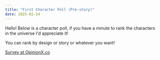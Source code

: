 ```yaml
---
title: "First Character Poll (Pre-story)"
date: 2025-02-14
---
```


Hello! Below is a character poll, if you have a minute to rank the characters in the universe I'd appreciate it!

You can rank by design or story or whatever you want!

<a href="https://app.opinionx.co/fc00cf8a-3793-41e0-ae2f-8657d7567eaa/survey">Survey at OpinionX.co</a>

